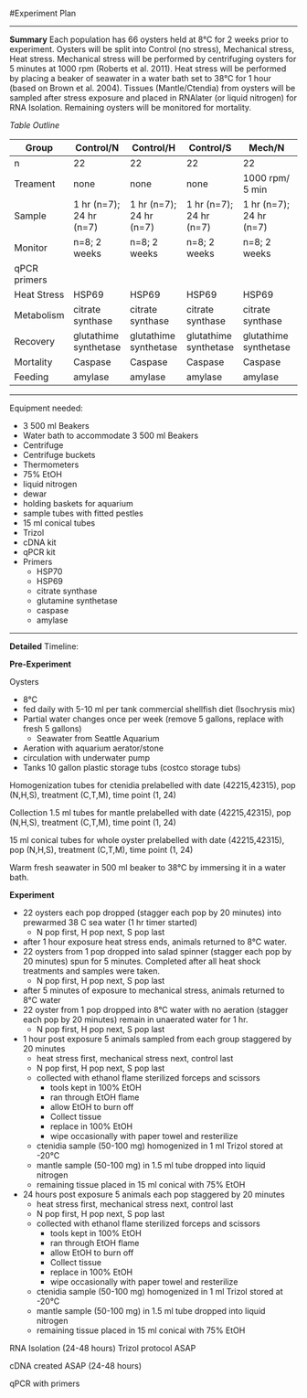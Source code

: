 #Experiment Plan
____

**Summary**
Each population has 66 oysters held at 8&deg;C for 2 weeks prior to experiment.  Oysters will be split into Control (no stress), Mechanical stress, Heat stress.  Mechanical stress will be performed by centrifuging  oysters for 5 minutes at 1000 rpm (Roberts et al. 2011). Heat stress will be performed by placing a beaker of seawater in a water bath set to 38&deg;C for 1 hour (based on Brown et al. 2004). Tissues (Mantle/Ctendia) from oysters will be sampled after stress exposure and placed in RNAlater (or liquid nitrogen) for RNA Isolation. Remaining oysters will be monitored for mortality.

*Table Outline*

| Group        | Control/N             | Control/H             | Control/S             | Mech/N                | Mech/H                | Mech/S                | Heat/N                | Heat/H                | Heat/S                |
|--------------|-----------------------|-----------------------|-----------------------|-----------------------|-----------------------|-----------------------|-----------------------|-----------------------|-----------------------|
| n            | 22                    | 22                    | 22                    | 22                    | 22                    | 22                    | 22                    | 22                    | 22                    |
| Treament     | none         | none         | none        | 1000 rpm/ 5 min       | 1000 rpm/ 5 min       | 1000 rpm/ 5 min       | 38&deg;C/ 1 hr        | 38&deg;C/ 1 hr        | 38&deg;C/ 1 hr        |
| Sample       | 1 hr (n=7); 24 hr (n=7)        | 1 hr (n=7); 24 hr (n=7)        | 1 hr (n=7); 24 hr (n=7)        | 1 hr (n=7); 24 hr (n=7)        | 1 hr (n=7); 24 hr (n=7)        | 1 hr (n=7); 24 hr (n=7)        | 1 hr (n=7); 24 hr (n=7)        | 1 hr (n=7); 24 hr (n=7)        | 1 hr (n=7); 24 hr (n=7)        |
| Monitor      | n=8; 2 weeks     | n=8; 2 weeks     | n=8; 2 weeks     | n=8; 2 weeks     | n=8; 2 weeks     | n=8; 2 weeks     | n=8; 2 weeks     | n=8; 2 weeks     | n=8; 2 weeks     |
| qPCR primers |                       |                       |                       |                       |                       |                       |                       |                       |                       |
| Heat Stress  | HSP69                 | HSP69                 | HSP69                 | HSP69                 | HSP69                 | HSP69                 | HSP69                 | HSP69                 | HSP69                 |
| Metabolism   | citrate synthase      | citrate synthase      | citrate synthase      | citrate synthase      | citrate synthase      | citrate synthase      | citrate synthase      | citrate synthase      | citrate synthase      |
| Recovery     | glutathime synthetase | glutathime synthetase | glutathime synthetase | glutathime synthetase | glutathime synthetase | glutathime synthetase | glutathime synthetase | glutathime synthetase | glutathime synthetase |
| Mortality    | Caspase               | Caspase               | Caspase               | Caspase               | Caspase               | Caspase               | Caspase               | Caspase               | Caspase               |
| Feeding      | amylase               | amylase               | amylase               | amylase               | amylase               | amylase               | amylase               | amylase               | amylase               |

---
Equipment needed:

- 3 500 ml Beakers
- Water bath to accommodate 3 500 ml Beakers
- Centrifuge
- Centrifuge buckets
- Thermometers
- 75% EtOH
- liquid nitrogen
- dewar
- holding baskets for aquarium
- sample tubes with fitted pestles
- 15 ml conical tubes
- Trizol
- cDNA kit
- qPCR kit
- Primers
	- HSP70
	- HSP69
	- citrate synthase
	- glutamine synthetase
	- caspase
	- amylase

---

**Detailed** Timeline:

**Pre-Experiment**

Oysters 

- 8&deg;C 
- fed daily with 5-10 ml per tank commercial shellfish diet (Isochrysis mix)
- Partial water changes once per week (remove 5 gallons, replace with fresh 5 gallons)
	- Seawater from Seattle Aquarium 
- Aeration with aquarium aerator/stone
- circulation with underwater pump 
- Tanks 10 gallon plastic storage tubs (costco storage tubs)

Homogenization tubes for ctenidia prelabelled with date (42215,42315), pop (N,H,S), treatment (C,T,M), time point (1, 24)

Collection 1.5 ml tubes for mantle prelabelled with date (42215,42315), pop (N,H,S), treatment (C,T,M), time point (1, 24)

15 ml conical tubes for whole oyster prelabelled with date (42215,42315), pop (N,H,S), treatment (C,T,M), time point (1, 24)

Warm fresh seawater in 500 ml beaker to 38&deg;C by immersing it in a water bath. 


**Experiment**

- 22 oysters each pop dropped (stagger each pop by 20 minutes) into prewarmed 38 C sea water (1 hr timer started)
	- N pop first, H pop next, S pop last
- after 1 hour exposure heat stress ends, animals returned to 8&deg;C water.
- 22 oysters from 1 pop dropped into salad spinner (stagger each pop by 20 minutes) spun for 5 minutes. Completed after all heat shock treatments and samples were taken. 
	- N pop first, H pop next, S pop last
- after 5 minutes of exposure to mechanical stress, animals returned to 8&deg;C water
- 22 oyster from 1 pop dropped into 8&deg;C water with no aeration (stagger each pop by 20 minutes) remain in unaerated water for 1 hr.
	- N pop first, H pop next, S pop last
- 1 hour post exposure 5 animals sampled from each group staggered by 20 minutes
	- heat stress first, mechanical stress next, control last
	- N pop first, H pop next, S pop last
	- collected with ethanol flame sterilized forceps and scissors
		- tools kept in 100% EtOH
		- ran through EtOH flame
		- allow EtOH to burn off
		- Collect tissue
		- replace in 100% EtOH
		- wipe occasionally with paper towel and resterilize
	- ctenidia sample (50-100 mg) homogenized in 1 ml Trizol stored at -20&deg;C
	- mantle sample (50-100 mg) in 1.5 ml tube dropped into liquid nitrogen
	- remaining tissue placed in 15 ml conical with 75% EtOH
- 24 hours post exposure 5 animals each pop staggered by 20 minutes
	- heat stress first, mechanical stress next, control last
	- N pop first, H pop next, S pop last
	- collected with ethanol flame sterilized forceps and scissors
		- tools kept in 100% EtOH
		- ran through EtOH flame
		- allow EtOH to burn off
		- Collect tissue
		- replace in 100% EtOH
		- wipe occasionally with paper towel and resterilize
	- ctenidia sample (50-100 mg) homogenized in 1 ml Trizol stored at -20&deg;C
	- mantle sample (50-100 mg) in 1.5 ml tube dropped into liquid nitrogen
	- remaining tissue placed in 15 ml conical with 75% EtOH

RNA Isolation (24-48 hours)
Trizol protocol ASAP

cDNA created ASAP (24-48 hours)

qPCR with primers
 
